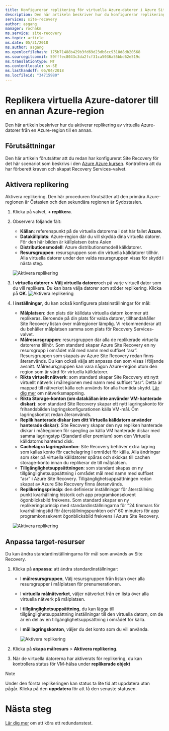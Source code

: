 ```yaml
---
title: Konfigurerar replikering för virtuella Azure-datorer i Azure Site Recovery | Microsoft Docs
description: Den här artikeln beskriver hur du konfigurerar replikering för virtuella Azure-datorer från en Azure-region till en annan med Site Recovery.
services: site-recovery
author: asgang
manager: rochakm
ms.service: site-recovery
ms.topic: article
ms.date: 05/31/2018
ms.author: asgang
ms.openlocfilehash: 175b71488b429b3fd69d23db6cc9318d8db20568
ms.sourcegitcommit: 59fffec8043c3da2fcf31ca5036a55bbd62e519c
ms.translationtype: MT
ms.contentlocale: sv-SE
ms.lasthandoff: 06/04/2018
ms.locfileid: "34715980"
---
```

# <a name="replicate-azure-virtual-machines-to-another-azure-region"></a>Replikera virtuella Azure-datorer till en annan Azure-region



Den här artikeln beskriver hur du aktiverar replikering av virtuella Azure-datorer från en Azure-region till en annan.

## <a name="prerequisites"></a>Förutsättningar

Den här artikeln förutsätter att du redan har konfigurerat Site Recovery för det här scenariot som beskrivs i den [Azure Azure kursen](azure-to-azure-tutorial-enable-replication.md). Kontrollera att du har förberett kraven och skapat Recovery Services-valvet.



## <a name="enable-replication"></a>Aktivera replikering

Aktivera replikering. Den här proceduren förutsätter att den primära Azure-regionen är Östasien och den sekundära regionen är Sydostasien.

1. Klicka på valvet, **+ replikera**.
2. Observera följande fält:
    - **Källan**: referenspunkt på de virtuella datorerna i det här fallet **Azure**.
    - **Datakällplats**: Azure-region där du vill skydda dina virtuella datorer. För den här bilden är källplatsen östra Asien
    - **Distributionsmodell**: Azure distributionsmodell källdatorer.
    - **Resursgruppen**: resursgruppen som din virtuella källdatorer tillhör. Alla virtuella datorer under den valda resursgruppen visas för skydd i nästa steg.

    ![Aktivera replikering](./media/site-recovery-replicate-azure-to-azure/enabledrwizard1.png)

3. I **virtuella datorer > Välj virtuella datorer**och på varje virtuell dator som du vill replikera. Du kan bara välja datorer som stöder replikering. Klicka på **OK**.
    ![Aktivera replikering](./media/site-recovery-replicate-azure-to-azure/virtualmachine_selection.png)

4. I **inställningar**, du kan också konfigurera platsinställningar för mål:

    - **Målplatsen**: den plats där källdata virtuella datorn kommer att replikeras. Beroende på din plats för valda datorer, tillhandahåller Site Recovery listan över målregioner lämplig. Vi rekommenderar att du behåller målplatsen samma som plats för Recovery Services-valvet.
    - **Målresursgruppen**: resursgruppen där alla de replikerade virtuella datorerna tillhör. Som standard skapar Azure Site Recovery en ny resursgrupp i området mål med namn med suffixet ”asr”. Resursgruppen som skapats av Azure Site Recovery redan finns återanvänds. Du kan också välja att anpassa den som visas i följande avsnitt. Målresursgruppen kan vara någon Azure-region utom den region som är värd för virtuella källdatorer.
    - **Rikta virtuellt nätverk**: som standard skapar Site Recovery ett nytt virtuellt nätverk i målregionen med namn med suffixet ”asr”. Detta är mappad till nätverket källa och används för alla framtida skydd. [Lär dig mer](site-recovery-network-mapping-azure-to-azure.md) om nätverksmappning.
    - **Rikta Storage-konton (om datakällan inte använder VM-hanterade diskar)**: som standard Site Recovery skapar ett nytt lagringskonto för frihandsbilden lagringskonfigurationen källa VM-mål. Om lagringskontot redan återanvänds.
    - **Replik hanterade diskar (om ditt Virtuella källdatorn använder hanterade diskar)**: Site Recovery skapar den nya repliken hanterade diskar i målregionen för spegling av källa VM hanterade diskar med samma lagringstyp (Standard eller premium) som den Virtuella källdatorns hanterad disk.
    - **Cachelagra lagringskonton**: Site Recovery behöver extra lagring som kallas konto för cachelagring i området för källa. Alla ändringar som sker på virtuella källdatorer spåras och skickas till cachen storage-konto innan du replikerar de till målplatsen.
    - **Tillgänglighetsuppsättningen**: som standard skapas en ny tillgänglighetsuppsättning i området mål med namn med suffixet ”asr” i Azure Site Recovery. Tillgänglighetsuppsättningen redan skapat av Azure Site Recovery finns återanvänds.
    - **Replikeringsprincip**: den definierar inställningar för återställning punkt kvarhållning historik och app programkonsekvent ögonblicksbild frekvens. Som standard skapar en ny replikeringsprincip med standardinställningarna för ”24 timmars för kvarhållningstid för återställningspunkten och” 60 minuters för app programkonsekvent ögonblicksbild frekvens i Azure Site Recovery.

    ![Aktivera replikering](./media/site-recovery-replicate-azure-to-azure/enabledrwizard3.PNG)

## <a name="customize-target-resources"></a>Anpassa target-resurser

Du kan ändra standardinställningarna för mål som används av Site Recovery.

1. Klicka på **anpassa:** att ändra standardinställningar:
    - I **målresursgruppen**, Välj resursgruppen från listan över alla resursgrupper i målplatsen för prenumerationen.
    - I **virtuella målnätverket**, väljer nätverket från en lista över alla virtuella nätverk på målplatsen.
    - I **tillgänglighetsuppsättning**, du kan lägga till tillgänglighetsuppsättning inställningar till den virtuella datorn, om de är en del av en tillgänglighetsuppsättning i området för källa.
    - I **mål lagringskonton**, väljer du det konto som du vill använda.

        ![Aktivera replikering](./media/site-recovery-replicate-azure-to-azure/customize.PNG)

2. Klicka på **skapa målresurs** > **Aktivera replikering**.
3. När de virtuella datorerna har aktiverats för replikering, du kan kontrollera status för VM-hälsa under **replikerade objekt**

>[!NOTE]
>Under den första replikeringen kan status ta lite tid att uppdatera utan pågår. Klicka på den **uppdatera** för att få den senaste statusen.
>

# <a name="next-steps"></a>Nästa steg

[Lär dig mer](site-recovery-test-failover-to-azure.md) om att köra ett redundanstest.
